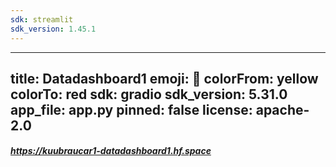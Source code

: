 ```yaml
---
sdk: streamlit
sdk_version: 1.45.1
---
```


---
title: Datadashboard1
emoji: 🐢
colorFrom: yellow
colorTo: red
sdk: gradio
sdk_version: 5.31.0
app_file: app.py
pinned: false
license: apache-2.0
---



##### https://kuubraucar1-datadashboard1.hf.space
